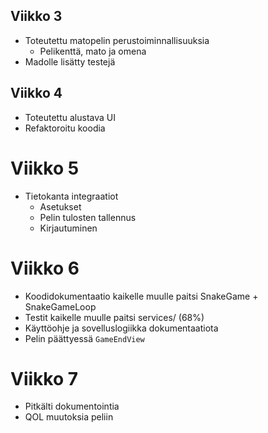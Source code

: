 ## Viikko 3
* Toteutettu matopelin perustoiminnallisuuksia
  * Pelikenttä, mato ja omena
* Madolle lisätty testejä

## Viikko 4
* Toteutettu alustava UI
* Refaktoroitu koodia

# Viikko 5
* Tietokanta integraatiot
  * Asetukset
  * Pelin tulosten tallennus
  * Kirjautuminen

# Viikko 6
* Koodidokumentaatio kaikelle muulle paitsi SnakeGame + SnakeGameLoop
* Testit kaikelle muulle paitsi services/ (68%)
* Käyttöohje ja sovelluslogiikka dokumentaatiota
* Pelin päättyessä `GameEndView`

# Viikko 7
* Pitkälti dokumentointia
* QOL muutoksia peliin